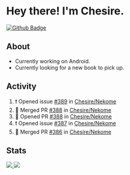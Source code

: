 # Hey there! I'm Chesire.

[![Github Badge](https://img.shields.io/badge/-Github-000?style=flat-square&logo=Github&logoColor=white&link=https://github.com/chesire)](https://github.com/chesire)

## About

<!-- Uses https://github.com/Chesire/natemoo-re -->
* Currently working on Android.
* Currently looking for a new book to pick up.
<!--
* Currently listening to: 
<a href="https://natemoo-re-iirbxe7wf.vercel.app/now-playing?open">
    <img src="https://natemoo-re-iirbxe7wf.vercel.app/now-playing" width="256" height="64" alt="Now Playing">
</a>  
-->

## Activity

<!-- Uses https://github.com/jamesgeorge007/github-activity-readme -->
<!--START_SECTION:activity-->
1. ❗️ Opened issue [#389](https://github.com/Chesire/Nekome/issues/389) in [Chesire/Nekome](https://github.com/Chesire/Nekome)
2. 🎉 Merged PR [#388](https://github.com/Chesire/Nekome/pull/388) in [Chesire/Nekome](https://github.com/Chesire/Nekome)
3. 💪 Opened PR [#388](https://github.com/Chesire/Nekome/pull/388) in [Chesire/Nekome](https://github.com/Chesire/Nekome)
4. ❗️ Opened issue [#387](https://github.com/Chesire/Nekome/issues/387) in [Chesire/Nekome](https://github.com/Chesire/Nekome)
5. 🎉 Merged PR [#386](https://github.com/Chesire/Nekome/pull/386) in [Chesire/Nekome](https://github.com/Chesire/Nekome)
<!--END_SECTION:activity-->

## Stats

<a href="https://github-readme-stats.vercel.app/api/top-langs/?username=chesire&theme=tokyonight">
    <img src="https://github-readme-stats.vercel.app/api/top-langs/?username=chesire&layout=compact&theme=tokyonight" >
</a>
<a href="https://github-readme-stats.vercel.app/api?username=chesire&show_icons=true&theme=tokyonight">
    <img src="https://github-readme-stats.vercel.app/api?username=chesire&show_icons=true&theme=tokyonight" >
</a>  
